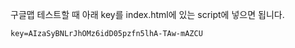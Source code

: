구글맵 테스트할 때 아래 key를 index.html에 있는 script에 넣으면 됩니다.

```
key=AIzaSyBNLrJhOMz6idD05pzfn5lhA-TAw-mAZCU
```
